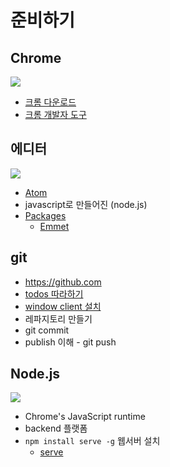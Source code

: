 # 준비하기

## Chrome

![](http://i.imgur.com/bYSHUdx.png)

* [크롬 다운로드](https://www.google.com/chrome?hl=ko)
* [크롬 개발자 도구](https://developers.google.com/chrome-developer-tools)

## 에디터

![](./assets/1426687170635.png)

* [Atom](https://atom.io/)
* javascript로 만들어진 (node.js)
* [Packages](https://atom.io/packages)
	* [Emmet](https://atom.io/packages/emmet)

## git

* https://github.com
* [todos 따라하기](https://github.com/niceaji/frontend-todos)
* [window client 설치](https://windows.github.com/)
* 레파지토리 만들기
* git commit
* publish 이해 - git push


## Node.js

![](./assets/1426687549626.png)

* Chrome's JavaScript runtime
* backend 플랫폼
* `npm install serve -g`  웹서버 설치
	* [serve](https://github.com/tj/serve)
